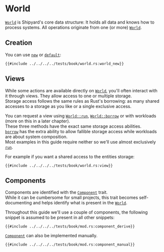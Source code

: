 # World

[`World`](https://docs.rs/shipyard/latest/shipyard/struct.World.html) is Shipyard's core data structure: It holds all data and knows how to process systems. All operations originate from one (or more) [`World`](https://docs.rs/shipyard/latest/shipyard/struct.World.html).

## Creation

You can use [`new`](https://docs.rs/shipyard/latest/shipyard/struct.World.html#method.new) or [`default`](https://docs.rs/shipyard/latest/shipyard/struct.World.html#method.default):

```rust, noplaypen
{{#include ../../../../tests/book/world.rs:world_new}}
```

## Views

While some actions are available directly on [`World`](https://docs.rs/shipyard/latest/shipyard/struct.World.html), you'll often interact with it through views. They allow access to one or multiple storage.  
Storage access follows the same rules as Rust's borrowing: as many shared accesses to a storage as you like or a single exclusive access.

You can request a view using [`World::run`](https://docs.rs/shipyard/latest/shipyard/struct.World.html#method.run), [`World::borrow`](https://docs.rs/shipyard/latest/shipyard/struct.World.html#method.borrow) or with workloads (more on this in a later chapter).\
These three methods have the exact same storage access abilities.\
[`borrow`](https://docs.rs/shipyard/latest/shipyard/struct.World.html#method.borrow) has the extra ability to allow fallible storage access while workloads are about system composition.\
Most examples in this guide require neither so we'll use almost exclusively [`run`](https://docs.rs/shipyard/latest/shipyard/struct.World.html#method.run).

For example if you want a shared access to the entities storage:

```rust, noplaypen
{{#include ../../../../tests/book/world.rs:view}}
```

## Components

Components are identified with the [`Component`](https://docs.rs/shipyard/latest/shipyard/trait.Component.html) trait.\
While it can be cumbersome for small projects, this trait becomes self-documenting and helps identify what is present in the [`World`](https://docs.rs/shipyard/latest/shipyard/struct.World.html).

Throughout this guide we'll use a couple of components, the following snippet is assumed to be present in all other snippets:

```rust, noplaypen
{{#include ../../../../tests/book/mod.rs:component_derive}}
```

[`Component`](https://docs.rs/shipyard/latest/shipyard/trait.Component.html) can also be implemented manually.

```rust, noplaypen
{{#include ../../../../tests/book/mod.rs:component_manual}}
```
